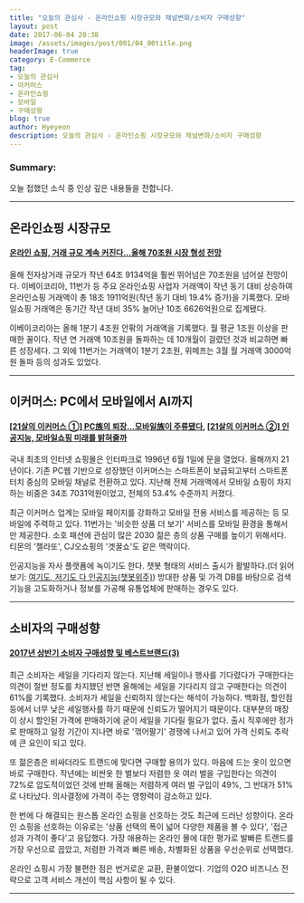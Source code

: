 ```yaml
---
title: "오늘의 관심사 - 온라인쇼핑 시장규모와 채널변화/소비자 구매성향"
layout: post
date: 2017-06-04 20:38
image: /assets/images/post/001/04_00title.png
headerImage: true
category: E-Commerce
tag:
- 오늘의 관심사
- 이커머스
- 온라인쇼핑
- 모바일
- 구매성향
blog: true
author: Hyeyeon
description: 오늘의 관심사 - 온라인쇼핑 시장규모와 채널변화/소비자 구매성향
---
```


### Summary:

오늘 접했던 소식 중 인상 깊은 내용들을 전합니다.

---

## 온라인쇼핑 시장규모

#### [온라인 쇼핑, 거래 규모 계속 커진다...올해 70조원 시장 형성 전망](http://www.etnews.com/20170602000193)

올해 전자상거래 규모가 작년 64조 9134억을 훨씬 뛰어넘은 70조원을 넘어설 전망이다. 이베이코리아, 11번가 등 주요 온라인쇼핑 사업자 거래액이 작년 동기 대비 상승하여 온라인쇼핑 거래액이 총 18조 1911억원(작년 동기 대비 19.4% 증가)을 기록했다. 모바일쇼핑 거래액은 동기간 작년 대비 35% 늘어난 10조 6626억원으로 집계됐다.

이베이코리아는 올해 1분기 4조원 안팎의 거래액을 기록했다. 월 평균 1조원 이상을 판매한 꼴이다. 작년 연 거래액 10조원을 돌파하는 데 10개월이 걸렸던 것과 비교하면 빠른 성장세다. 그 외에 11번가는 거래액이 1분기 2조원, 위메프는 3월 월 거래액 3000억원 돌파 등의 성과도 있었다.

---

## 이커머스: PC에서 모바일에서 AI까지

#### [[21살의 이커머스 ①] PC族의 퇴장…모바일族이 주류됐다](http://news.heraldcorp.com/view.php?ud=20170602000046), [[21살의 이커머스 ②] 인공지능, 모바일쇼핑 미래를 밝혀줄까](http://news.heraldcorp.com/view.php?ud=20170602000049)

국내 최초의 인터넷 쇼핑몰은 인터파크로 1996년 6월 1일에 문을 열었다. 올해까지 21년이다. 기존 PC웹 기반으로 성장했던 이커머스는 스마트폰이 보급되고부터 스마트폰 터치 중심의 모바일 채널로 전환하고 있다. 지난해 전체 거래액에서 모바일 쇼핑이 차지하는 비중은 34조 7031억원이었고, 전체의 53.4% 수준까지 커졌다.

최근 이커머스 업계는 모바일 페이지를 강화하고 모바일 전용 서비스를 제공하는 등 모바일에 주력하고 있다. 11번가는 '비슷한 상품 더 보기' 서비스를 모바일 환경을 통해서만 제공한다. 소호 패션에 관심이 많은 2030 젊은 층의 상품 구매를 높이기 위해서다. 티몬의 '젤라또', CJ오쇼핑의 '겟꿀쇼'도 같은 맥락이다.

인공지능을 자사 플랫폼에 녹이기도 한다. 챗봇 형태의 서비스 출시가 활발하다.(더 읽어보기: [여기도, 저기도 다 인공지능(챗봇위주)](https://imyeonn.github.io/blog/기획/120/)) 방대한 상품 및 가격 DB를 바탕으로 검색기능을 고도화하거나 정보를 가공해 유통업체에 판매하는 경우도 있다.

---

## 소비자의 구매성향

#### [2017년 상반기 소비자 구매성향 및 베스트브랜드(3)](http://www.itnk.co.kr/news/articleView.html?idxno=53701)

최근 소비자는 세일을 기다리지 않는다. 지난해 세일이나 행사를 기다렸다가 구매한다는 의견이 절반 정도를 차지했던 반면 올해에는 세일을 기다리지 않고 구매한다는 의견이 61%를 기록했다. 소비자가 세일을 신뢰하지 않는다는 해석이 가능하다. 백화점, 할인점 등에서 너무 낮은 세일행사를 하기 때문에 신뢰도가 떨어지기 때문이다. 대부분의 매장이 상시 할인된 가격에 판매하기에 굳이 세일을 기다릴 필요가 없다. 출시 직후에만 정가로 판매하고 일정 기간이 지나면 바로 '꺾어팔기' 경쟁에 나서고 있어 가격 신뢰도 추락에 큰 요인이 되고 있다.

또 젊은층은 비싸더라도 트랜드에 맞다면 구매할 용의가 있다. 마음에 드는 옷이 있으면 바로 구매한다. 작년에는 비싼옷 한 벌보다 저렴한 옷 여러 벌을 구입한다는 의견이 72%로 압도적이었던 것에 반해 올해는 저렴하게 여러 벌 구입이 49%, 그 반대가 51%로 나타났다. 의사결정에 가격이 주는 영향력이 감소하고 있다.

한 번에 다 해결되는 원스톱 온라인 쇼핑을 선호하는 것도 최근에 드러난 성향이다. 온라인 쇼핑을 선호하는 이유로는 '상품 선택의 폭이 넓어 다양한 제품을 볼 수 있다', '접근성과 가격이 좋다'고 응답했다. 가장 애용하는 온라인 몰에 대한 평가로 발빠른 트랜드를 가장 우선으로 꼽았고, 저렴한 가격과 빠른 배송, 차별화된 상품을 우선순위로 선택했다.

온라인 쇼핑시 가장 불편한 점은 번거로운 교환, 환불이었다. 기업의 O2O 비즈니스 전략으로 고객 서비스 개선이 핵심 사항이 될 수 있다.

---
